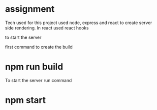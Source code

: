 # assignment

Tech used for this project
used node, express and react to create server side rendering.
In react used react hooks 

to start the server

first command to create the build
# npm run build

To start the server run command

# npm start
